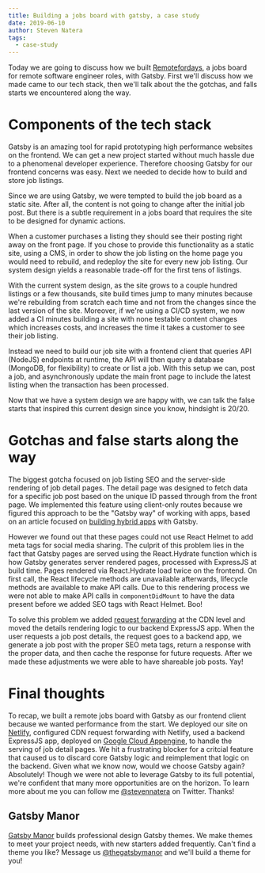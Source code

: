 ```yaml
---
title: Building a jobs board with gatsby, a case study
date: 2019-06-10
author: Steven Natera
tags:
  - case-study
---
```


Today we are going to discuss how we built [Remotefordays](https://remotefordays.com), a jobs board for remote software engineer roles, with Gatsby. First we'll discuss how we made came to our tech stack, then we'll talk about the the gotchas, and falls starts we encountered along the way.

# Components of the tech stack

Gatsby is an amazing tool for rapid prototyping high performance websites on the frontend. We can get a new project started without much hassle due to a phenomenal developer experience. Therefore choosing Gatsby for our frontend concerns was easy. Next we needed to decide how to build and store job listings.

Since we are using Gatsby, we were tempted to build the job board as a static site. After all, the content is not going to change after the initial job post. But there is a subtle requirement in a jobs board that requires the site to be designed for dynamic actions.

When a customer purchases a listing they should see their posting right away on the front page. If you chose to provide this functionality as a static site, using a CMS, in order to show the job listing on the home page you would need to rebuild, and redeploy the site for every new job listing. Our system design yields a reasonable trade-off for the first tens of listings.

With the current system design, as the site grows to a couple hundred listings or a few thousands, site build times jump to many minutes because we're rebuilding from scratch each time and not from the changes since the last version of the site. Moreover, if we're using a CI/CD system, we now added a CI minutes building a site with none testable content changes which increases costs, and increases the time it takes a customer to see their job listing.

Instead we need to build our job site with a frontend client that queries API (NodeJS) endpoints at runtime, the API will then query a database (MongoDB, for flexibility) to create or list a job. With this setup we can, post a job, and asynchronously update the main front page to include the latest listing when the transaction has been processed. 

Now that we have a system design we are happy with, we can talk the false starts that inspired this current design since you know, hindsight is 20/20.

# Gotchas and false starts along the way

The biggest gotcha focused on job listing SEO and the server-side rendering of job detail pages. The detail page was designed to fetch data for a specific job post based on the unique ID passed through from the front page. We implemented this feature using client-only routes because we figured this approach to be the "Gatsby way" of working with apps, based on an article focused on [building hybrid apps](https://www.gatsbyjs.org/docs/building-apps-with-gatsby/) with Gatsby.

However we found out that these pages could not use React Helmet to add meta tags for social media sharing. The culprit of this problem lies in the fact that Gatsby pages are served using the React.Hydrate function which is how Gatsby generates server rendered pages, processed with ExpressJS at build time. Pages rendered via React.Hydrate load twice on the frontend. On first call, the React lifecycle methods are unavailable afterwards, lifecycle methods are available to make API calls. Due to this rendering process we were not able to make API calls in `componentDidMount` to have the data present before we added SEO tags with React Helmet. Boo!

To solve this problem we added [request forwarding](https://www.netlify.com/docs/redirects/) at the CDN level and moved the details rendering logic to our backend ExpressJS app. When the user requests a job post details, the request goes to a backend app, we generate a job post with the proper SEO meta tags, return a response with the proper data, and then cache the response for future requests. After we made these adjustments we were able to have shareable job posts. Yay!

# Final thoughts

To recap, we built a remote jobs board with Gatsby as our frontend client because we wanted performance from the start. We deployed our site on [Netlify](https://netlify.com), configured CDN request forwarding with Netlify, used a backend ExpressJS app, deployed on [Google Cloud Appengine](https://cloud.google.com/appengine/), to handle the serving of job detail pages. We hit a frustrating blocker for a critcial feature that caused us to discard core Gatsby logic and reimplement that logic on the backend. Given what we know now, would we choose Gatsby again? Absolutely! Though we were not able to leverage Gatsby to its full potential, we're confident that many more opportunities are on the horizon. To learn more about me you can follow me [@stevennatera](https://twitter.com/stevennatera) on Twitter. Thanks!

## Gatsby Manor

[Gatsby Manor](https://gatsbymanor.com) builds professional design Gatsby themes. We make themes to meet your project needs, with new starters added frequently. Can't find a theme you like? Message us [@thegatsbymanor](https://twitter.com/thegatsbymanor) and we'll build a theme for you!

